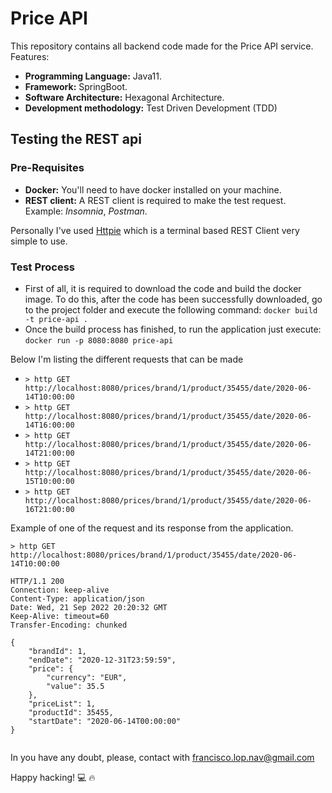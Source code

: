 # Price API
This repository contains all backend code made for the Price API service. Features:

* **Programming Language:** Java11.
* **Framework:** SpringBoot.
* **Software Architecture:** Hexagonal Architecture.
* **Development methodology:** Test Driven Development (TDD)


## Testing the REST api
### Pre-Requisites
* **Docker:** You'll need to have docker installed on your machine.
* **REST client:** A REST client is required to make the test request. Example: *Insomnia*, *Postman*. 

Personally I've used [Httpie](https://httpie.io/) which is a terminal based REST Client very simple to use.

### Test Process
- First of all, it is required to download the code and build the docker image. 
To do this, after the code has been successfully downloaded, go to the project folder and execute the following command:
`docker build -t price-api .`
- Once the build process has finished, to run the application just execute:
`docker run -p 8080:8080 price-api` 


Below I'm listing the different requests that can be made
- `> http GET http://localhost:8080/prices/brand/1/product/35455/date/2020-06-14T10:00:00`
- `> http GET http://localhost:8080/prices/brand/1/product/35455/date/2020-06-14T16:00:00`
- `> http GET http://localhost:8080/prices/brand/1/product/35455/date/2020-06-14T21:00:00`
- `> http GET http://localhost:8080/prices/brand/1/product/35455/date/2020-06-15T10:00:00`
- `> http GET http://localhost:8080/prices/brand/1/product/35455/date/2020-06-16T21:00:00`

Example of one of the request and its response from the application.
~~~
> http GET http://localhost:8080/prices/brand/1/product/35455/date/2020-06-14T10:00:00

HTTP/1.1 200 
Connection: keep-alive
Content-Type: application/json
Date: Wed, 21 Sep 2022 20:20:32 GMT
Keep-Alive: timeout=60
Transfer-Encoding: chunked

{
    "brandId": 1,
    "endDate": "2020-12-31T23:59:59",
    "price": {
        "currency": "EUR",
        "value": 35.5
    },
    "priceList": 1,
    "productId": 35455,
    "startDate": "2020-06-14T00:00:00"
}
 
~~~

In you have any doubt, please, contact with francisco.lop.nav@gmail.com

Happy hacking! :computer: :fire:
